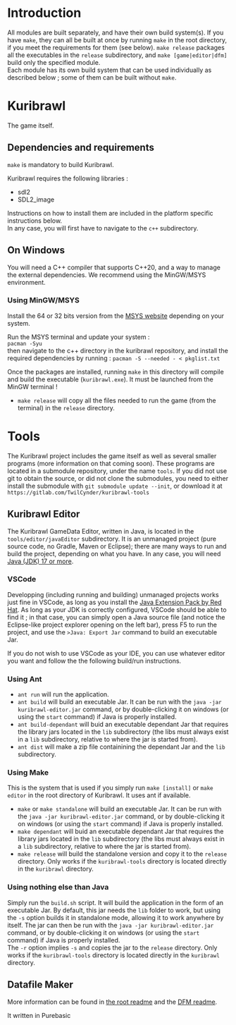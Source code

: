 # Introduction

All modules are built separately, and have their own build system(s).
If you have `make`, they can all be built at once by running `make` in the root directory, if you meet the requirements for them (see below). `make release` packages all the executables in the `release` subdirectory, and `make [game|editor|dfm]` build only the specified module.  
Each module has its own build system that can be used individually as described below ; some of them can be built without `make`. 

# Kuribrawl
The game itself.
## Dependencies and requirements
`make` is mandatory to build Kuribrawl.

Kuribrawl requires the following libraries : 
- sdl2
- SDL2_image

Instructions on how to install them are included in the platform specific instructions below.  
In any case, you will first have to navigate to the `c++` subdirectory. 

## On Windows
You will need a C++ compiler that supports C++20, and a way to manage the external dependencies. We recommend using the MinGW/MSYS environment.

### Using MinGW/MSYS
Install the 64 or 32 bits version from the [MSYS website](https://www.msys2.org/) depending on your system.  

Run the MSYS terminal and update your system :  
`pacman -Syu`  
then navigate to the c++ directory in the kuribrawl repository, and install the required dependencies by running : 
`pacman -S --needed - < pkglist.txt`

Once the packages are installed, running `make` in this directory will compile and build the executable (`kuribrawl.exe`). It must be launched from the MinGW terminal !  

- `make release` will copy all the files needed to run the game (from the terminal) in the `release` directory.  

# Tools
The Kuribrawl project includes the game itself as well as several smaller programs (more information on that coming soon). These programs are located in a submodule repository, under the name `tools`. If you did not use git to obtain the source, or did not clone the submodules, you need to either install the submodule with `git submodule update --init`, or download it at `https://gitlab.com/TwilCynder/kuribrawl-tools`

## Kuribrawl Editor
The Kuribrawl GameData Editor, written in Java, is located in the `tools/editor/javaEditor` subdirectory. It is an unmanaged project (pure source code, no Gradle, Maven or Eclipse); there are many ways to run and build the project, depending on what you have. In any case, you will need [Java (JDK) 17 or more](https://www.oracle.com/fr/java/technologies/downloads/). 

### VSCode
Developping (including running and building) unmanaged projects works just fine in VSCode, as long as you install the [Java Extension Pack by Red Hat](https://marketplace.visualstudio.com/items?itemName=vscjava.vscode-java-pack). As long as your JDK is correctly configured, VSCode should be able to find it ; in that case, you can simply open a Java source file (and notice the Eclipse-like project explorer opening on the left bar), press F5 to run the project, and use the `>Java: Export Jar` command to build an executable Jar.  

If you do not wish to use VSCode as your IDE, you can use whatever editor you want and follow the the following build/run instructions.  

### Using Ant
- `ant run` will run the application.  
- `ant build` will build an executable Jar. It can be run with the `java -jar kuribrawl-editor.jar` command, or by double-clicking it on windows (or using the `start` command) if Java is properly installed.  
- `ant build-dependant` will buid an executable dependant Jar that requires the library jars located in the `lib` subdirectory (the libs must always exist in a `lib` subdirectory, relative to where the jar is started from).
- `ant dist` will make a zip file containining the dependant Jar and the `lib` subdirectory.  

### Using Make  
This is the system that is used if you simply run `make [install]` or `make editor` in the root directory of Kuribrawl. It uses ant if available. 
- `make` or `make standalone` will build an executable Jar. It can be run with the `java -jar kuribrawl-editor.jar` command, or by double-clicking it on windows (or using the `start` command) if Java is properly installed.  
- `make dependant` will buid an executable dependant Jar that requires the library jars located in the `lib` subdirectory (the libs must always exist in a `lib` subdirectory, relative to where the jar is started from).
- `make release` will build the standalone version and copy it to the `release` directory. Only works if the `kuribrawl-tools` directory is located directly in the `kuribrawl` directory.

### Using nothing else than Java
Simply run the `build.sh` script. It will build the application in the form of an executable Jar. By default, this jar needs the `lib` folder to work, but using the `-s` option builds it in standalone mode, allowing it to work anywhere by itself. The jar can then be run with the `java -jar kuribrawl-editor.jar` command, or by double-clicking it on windows (or using the `start` command) if Java is properly installed.    
The `-r` option implies `-s` and copies the jar to the `release` directory. Only works if the `kuribrawl-tools` directory is located directly in the `kuribrawl` directory.

## Datafile Maker
More information can be found in [the root readme](../../README.md) and the [DFM readme](../../tools/gamefile%20manager/readme.md). 

It written in Purebasic 